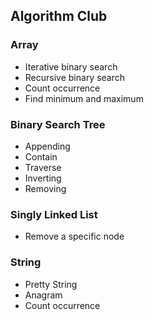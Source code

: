 ## Algorithm Club

### Array
* Iterative binary search
* Recursive binary search
* Count occurrence
* Find minimum and maximum

### Binary Search Tree
* Appending
* Contain
* Traverse
* Inverting
* Removing

### Singly Linked List
* Remove a specific node

### String
* Pretty String
* Anagram
* Count occurrence
